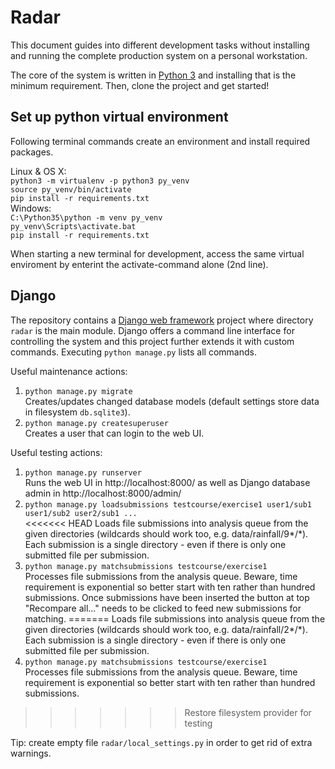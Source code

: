 # Radar

This document guides into different development tasks without installing and running the complete production system on a personal workstation.

The core of the system is written in [Python 3](https://www.python.org/) and installing that is the minimum requirement. Then, clone the project and get started!

## Set up python virtual environment

Following terminal commands create an environment and install required packages.

Linux & OS X:<br>
`python3 -m virtualenv -p python3 py_venv`<br>
`source py_venv/bin/activate`<br>
`pip install -r requirements.txt`<br>
Windows:<br>
`C:\Python35\python -m venv py_venv`<br>
`py_venv\Scripts\activate.bat`<br>
`pip install -r requirements.txt`

When starting a new terminal for development, access the same virtual enviroment by enterint the activate-command alone (2nd line).

## Django

The repository contains a [Django web framework](https://www.djangoproject.com/) project where directory `radar` is the main module. Django offers a command line interface for controlling the system and this project further extends it with custom commands. Executing `python manage.py` lists all commands.

Useful maintenance actions:

1. `python manage.py migrate`<br>
   Creates/updates changed database models (default settings store data in filesystem `db.sqlite3`).
2. `python manage.py createsuperuser`<br>
   Creates a user that can login to the web UI.

Useful testing actions:

1. `python manage.py runserver`<br>
   Runs the web UI in http://localhost:8000/ as well as Django database admin in http://localhost:8000/admin/
2. `python manage.py loadsubmissions testcourse/exercise1 user1/sub1 user1/sub2 user2/sub1 ...`<br>
<<<<<<< HEAD
   Loads file submissions into analysis queue from the given directories (wildcards should work too, e.g. data/rainfall/9*/*). Each submission is a single directory - even if there is only one submitted file per submission.
3. `python manage.py matchsubmissions testcourse/exercise1`<br>
   Processes file submissions from the analysis queue. Beware, time requirement is exponential so
   better start with ten rather than hundred submissions. Once submissions have been inserted the
   button at top "Recompare all..." needs to be clicked to feed new submissions for matching.
=======
   Loads file submissions into analysis queue from the given directories (wildcards should work too, e.g. data/rainfall/2*/*). Each submission is a single directory - even if there is only one submitted file per submission.
3. `python manage.py matchsubmissions testcourse/exercise1`<br>
   Processes file submissions from the analysis queue. Beware, time requirement is exponential so
   better start with ten rather than hundred submissions.
>>>>>>> Restore filesystem provider for testing

Tip: create empty file `radar/local_settings.py` in order to get rid of extra warnings.
